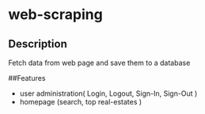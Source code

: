 # web-scraping
## Description
Fetch data from web page and save them to a database

##Features
 * user administration( Login, Logout, Sign-In, Sign-Out )
 * homepage (search, top real-estates )